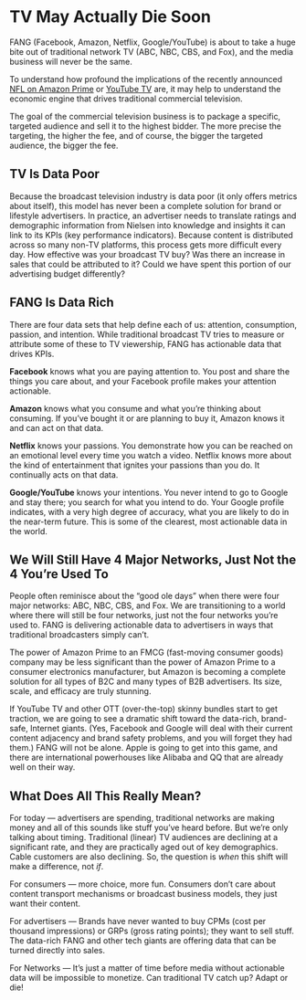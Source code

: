 # TV May Actually Die Soon

FANG \(Facebook, Amazon, Netflix, Google/YouTube\) is about to take a huge bite out of traditional network TV \(ABC, NBC, CBS, and Fox\), and the media business will never be the same.

To understand how profound the implications of the recently announced [NFL on Amazon Prime](https://www.recode.net/2017/4/4/15184100/nfl-amazon-football-games-thursday-streaming-watch-live-prime-twitter) or [YouTube TV](https://tv.youtube.com/welcome/) are, it may help to understand the economic engine that drives traditional commercial television.

The goal of the commercial television business is to package a specific, targeted audience and sell it to the highest bidder. The more precise the targeting, the higher the fee, and of course, the bigger the targeted audience, the bigger the fee.

## TV Is Data Poor

Because the broadcast television industry is data poor \(it only offers metrics about itself\), this model has never been a complete solution for brand or lifestyle advertisers. In practice, an advertiser needs to translate ratings and demographic information from Nielsen into knowledge and insights it can link to its KPIs \(key performance indicators\). Because content is distributed across so many non-TV platforms, this process gets more difficult every day. How effective was your broadcast TV buy? Was there an increase in sales that could be attributed to it? Could we have spent this portion of our advertising budget differently?

## FANG Is Data Rich

There are four data sets that help define each of us: attention, consumption, passion, and intention. While traditional broadcast TV tries to measure or attribute some of these to TV viewership, FANG has actionable data that drives KPIs.

**Facebook** knows what you are paying attention to. You post and share the things you care about, and your Facebook profile makes your attention actionable.

**Amazon** knows what you consume and what you’re thinking about consuming. If you’ve bought it or are planning to buy it, Amazon knows it and can act on that data.

**Netflix** knows your passions. You demonstrate how you can be reached on an emotional level every time you watch a video. Netflix knows more about the kind of entertainment that ignites your passions than you do. It continually acts on that data.

**Google/YouTube** knows your intentions. You never intend to go to Google and stay there; you search for what you intend to do. Your Google profile indicates, with a very high degree of accuracy, what you are likely to do in the near-term future. This is some of the clearest, most actionable data in the world.

## We Will Still Have 4 Major Networks, Just Not the 4 You’re Used To

People often reminisce about the “good ole days” when there were four major networks: ABC, NBC, CBS, and Fox. We are transitioning to a world where there will still be four networks, just not the four networks you’re used to. FANG is delivering actionable data to advertisers in ways that traditional broadcasters simply can’t.

The power of Amazon Prime to an FMCG \(fast-moving consumer goods\) company may be less significant than the power of Amazon Prime to a consumer electronics manufacturer, but Amazon is becoming a complete solution for all types of B2C and many types of B2B advertisers. Its size, scale, and efficacy are truly stunning.

If YouTube TV and other OTT \(over-the-top\) skinny bundles start to get traction, we are going to see a dramatic shift toward the data-rich, brand-safe, Internet giants. \(Yes, Facebook and Google will deal with their current content adjacency and brand safety problems, and you will forget they had them.\) FANG will not be alone. Apple is going to get into this game, and there are international powerhouses like Alibaba and QQ that are already well on their way.

## What Does All This Really Mean?

For today — advertisers are spending, traditional networks are making money and all of this sounds like stuff you’ve heard before. But we’re only talking about timing. Traditional \(linear\) TV audiences are declining at a significant rate, and they are practically aged out of key demographics. Cable customers are also declining. So, the question is _when_ this shift will make a difference, not _if_.

For consumers — more choice, more fun. Consumers don’t care about content transport mechanisms or broadcast business models, they just want their content.

For advertisers — Brands have never wanted to buy CPMs \(cost per thousand impressions\) or GRPs \(gross rating points\); they want to sell stuff. The data-rich FANG and other tech giants are offering data that can be turned directly into sales.

For Networks — It’s just a matter of time before media without actionable data will be impossible to monetize. Can traditional TV catch up? Adapt or die!